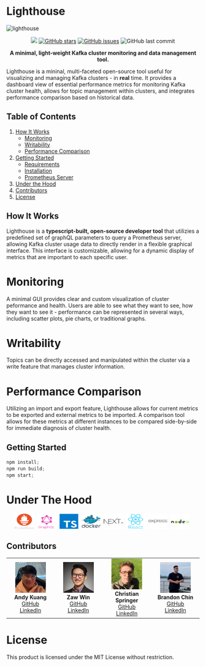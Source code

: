# Lighthouse
<p>
<img src="https://github.com/oslabs-beta/Lighthouse/blob/main/GithubImages/Lighthouse-github-header-img.png" title="lighthouse"/>&nbsp;
<p> 
<div align="center">
<a href="https://github.com/oslabs-beta/Lighthouse"><img src="https://img.shields.io/badge/license-MIT-blue"/></a>
<a href="https://github.com/oslabs-beta/Lighthouse/stargazers"><img alt="GitHub stars" src="https://img.shields.io/github/stars/oslabs-beta/Lighthouse"></a>
<a href="https://github.com/oslabs-beta/Lighthouse/issues"><img alt="GitHub issues" src="https://img.shields.io/github/issues/oslabs-beta/Lighthouse"></a>
<img alt="GitHub last commit" src="https://img.shields.io/github/last-commit/oslabs-beta/Lighthouse">

<strong> A minimal, light-weight Kafka cluster monitoring and data management tool. </strong> 
</div>

 
Lighthouse is a mininal, multi-faceted open-source tool useful for visualizing and managing Kafka clusters - in <strong>real</strong> time. It provides a dashboard view of essential performance metrics for monitoring Kafka cluster health, allows for topic management within clusters, and integrates performance comparison based on historical data.


## Table of Contents

1. [How It Works](#how-it-works)
   - [Monitoring](#monitoring)
   - [Writability](#writability)
   - [Performance Comparison](#performance-comparison)
1. [Getting Started](#getting-started)
   - [Requirements](#requirements)
   - [Installation](#installation)
   - [Prometheus Server](#prometheus-server)
1. [Under the Hood](#under-the-hood)
1. [Contributors](#contributors)
1. [License](#license)


## How It Works

  Lighthouse is a <strong>typescript-built, open-source developer tool</strong> that utilizies a predefined set of graphQL parameters to query a Prometheus server, allowing Kafka cluster usage data to directly render in a flexible graphical interface. This interface is customizable, allowing for a dynamic display of metrics that are important to each specific user.



# Monitoring

A minimal GUI provides clear and custom visualization of cluster peformance and health. Users are able to see what they want to see, how they want to see it - performance can be represented in several ways, including scatter plots, pie charts, or traditional graphs.

# Writability

Topics can be directly accessed and manipulated within the cluster via a write feature that manages cluster information.


# Performance Comparison

Utilizing an import and export feature, Lighthouse allows for current metrics to be exported and external metrics to be imported. A comparison tool allows for these metrics at different instances to be compared side-by-side for immediate diagnosis of cluster health.


## Getting Started

```javascript
npm install;
npm run build;
npm start;
```


# Under The Hood

<p align="center">
<img src="https://github.com/devicons/devicon/blob/master/icons/prometheus/prometheus-original-wordmark.svg" title="Prometheus" alt="Prometheus" width="50" height="40"/>&nbsp;
<img src="https://github.com/devicons/devicon/blob/master/icons/graphql/graphql-plain-wordmark.svg" title="GraphQL" alt="GraphQL" width="50" height="40"/>&nbsp;
<img src="https://github.com/devicons/devicon/blob/master/icons/typescript/typescript-original.svg" title="Typescript" alt="Typescript" width="50" height="40"/>&nbsp;
<img src="https://github.com/devicons/devicon/blob/master/icons/docker/docker-original-wordmark.svg" title="Docker" alt="Docker" width="50" height="40"/>&nbsp;
<img src="https://github.com/devicons/devicon/blob/master/icons/nextjs/nextjs-original-wordmark.svg" title="NextJS" alt="NextJS" width="50" height="40"/>&nbsp;
<img src="https://github.com/devicons/devicon/blob/master/icons/react/react-original-wordmark.svg" title="React" alt="React" width="50" height="40"/>&nbsp;
<img src="https://github.com/devicons/devicon/blob/master/icons/express/express-original-wordmark.svg" title="Express" alt="Express" width="50" height="40"/>&nbsp;
<img src="https://github.com/devicons/devicon/blob/master/icons/nodejs/nodejs-original-wordmark.svg" title="NodeJS" alt="NodeJS" width="50" height="40"/>&nbsp;
</p>

## Contributors

<table align="center"><tbody><tr>
  <td align="center" width="150">
    <img src="https://github.com/oslabs-beta/Lighthouse/blob/main/GithubImages/Andy-profile-pic.jpg" style="height: 5rem; width: 5rem;" />
    <br/>
    <strong>Andy Kuang</strong>
    <br/>
    <a href="https://github.com/Aku15">GitHub</a>
    <br/>
    <a href="https://www.linkedin.com/in/andy-kuang-156318221/">LinkedIn</a>
  </td>
  <td align="center" width="150">
    <img src="https://github.com/oslabs-beta/Lighthouse/blob/main/GithubImages/Zaw-profile-pic.jpeg" style="height: 5rem; width: 5rem;" />
    <br/>
    <strong>Zaw Win</strong>
    <br/>
    <a href="https://github.com/hbkw510">GitHub</a>
    <br/>
    <a href="https://www.linkedin.com/in/zawnwin/">LinkedIn</a>
  </td>
  <td align="center" width="150">
    <img src="https://github.com/oslabs-beta/Lighthouse/blob/main/GithubImages/Christian-profile.jpeg" style="height: 5rem; width: 5rem;" />
    <br/>
    <strong>Christian Springer</strong>
    <br/>
    <a href="https://github.com/christianspringer-ux">GitHub</a>
    <br/>
    <a href="https://www.linkedin.com/in/christian-springer0/">LinkedIn</a>
  </td>
  <td align="center" width="150">
    <img src="https://github.com/oslabs-beta/Lighthouse/blob/main/GithubImages/Brandon-profile-pic.jpeg" style="height: 5rem; width: 5rem;" />
    <br/>
    <strong>Brandon Chin</strong>
    <br/>
    <a href="https://github.com/chitangchin">GitHub</a>
    <br/>
    <a href="https://www.linkedin.com/in/chitangchin/">LinkedIn</a>
  </td>
</tr></tbody></table>

# License

This product is licensed under the MIT License without restriction.


